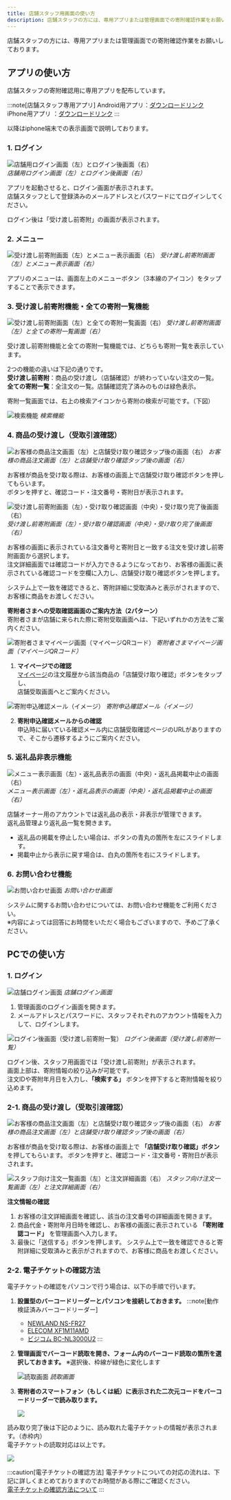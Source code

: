 ```yaml
---
title: 店舗スタッフ用画面の使い方
description: 店舗スタッフの方には、専用アプリまたは管理画面での寄附確認作業をお願いしております。
---
```


店舗スタッフの方には、専用アプリまたは管理画面での寄附確認作業をお願いしております。

## アプリの使い方

店舗スタッフの寄附確認用に専用アプリを配布しています。

:::note[店舗スタッフ専用アプリ]
Android用アプリ：[ダウンロードリンク](https://play.google.com/store/apps/details?id=com.suncackikaku.furusatos.store)  
iPhone用アプリ  ：[ダウンロードリンク](https://apps.apple.com/app/id1632550284)
:::

以降はiphone端末での表示画面で説明しております。

### 1. ログイン

![店舗用ログイン画面（左）とログイン後画面（右）](../../../assets/images/staff_staff_01.png)  
*店舗用ログイン画面（左）とログイン後画面（右）*

アプリを起動させると、ログイン画面が表示されます。  
店舗スタッフとして登録済みのメールアドレスとパスワードにてログインしてください。

ログイン後は「受け渡し前寄附」の画面が表示されます。

### 2. メニュー

![受け渡し前寄附画面（左）とメニュー表示画面（右）](../../../assets/images/staff_staff_02.png)
*受け渡し前寄附画面（左）とメニュー表示画面（右）*

アプリのメニューは、画面左上のメニューボタン（3本線のアイコン）をタップすることで表示できます。

### 3. 受け渡し前寄附機能・全ての寄附一覧機能

![受け渡し前寄附画面（左）と全ての寄附一覧画面（右）](../../../assets/images/staff_staff_03.png)
*受け渡し前寄附画面（左）と全ての寄附一覧画面（右）*

受け渡し前寄附機能と全ての寄附一覧機能では、どちらも寄附一覧を表示しています。

2つの機能の違いは下記の通りです。  
**受け渡し前寄附**：商品の受け渡し（店舗確認）が終わっていない注文の一覧。  
**全ての寄附一覧**：全注文の一覧。店舗確認完了済みのものは緑色表示。

寄附一覧画面では、右上の検索アイコンから寄附の検索が可能です。（下図）

![検索機能](../../../assets/images/staff_staff_04.png)
*検索機能*

### 4. 商品の受け渡し（受取引渡確認）

![お客様の商品注文画面（左）と店舗受け取り確認タップ後の画面（右）](../../../assets/images/staff_staff_05.png)
*お客様の商品注文画面（左）と店舗受け取り確認タップ後の画面（右）*

お客様が商品を受け取る際は、お客様の画面上で店舗受け取り確認ボタンを押してもらいます。  
ボタンを押すと、確認コード・注文番号・寄附日が表示されます。

![受け渡し前寄附画面（左）・受け取り確認画面（中央）・受け取り完了後画面（右）](../../../assets/images/staff_staff_06.png)
*受け渡し前寄附画面（左）・受け取り確認画面（中央）・受け取り完了後画面（右）*

お客様の画面に表示されている注文番号と寄附日と一致する注文を受け渡し前寄附画面から選択します。  
注文詳細画面では確認コードが入力できるようになっており、お客様の画面に表示されている確認コードを空欄に入力し、店舗受け取り確認ボタンを押します。

システム上で一致を確認できると、寄附詳細に受取済みと表示がされますので、お客様に商品をお渡しください。

**寄附者さまへの受取確認画面のご案内方法（2パターン）**  
寄附者さまが店舗に来られた際に寄附受取画面へは、下記いずれかの方法をご案内ください。

![寄附者さまマイページ画面（マイページQRコード）](../../../assets/images/staff_staff_07.png)
*寄附者さまマイページ画面（マイページQRコード）*

1. **マイページでの確認**  
[マイページ](https://furusatos.com/mypage/)の注文履歴から該当商品の「店舗受け取り確認」ボタンをタップし、  
店舗受取画面へとご案内ください。

![寄附申込確認メール（イメージ）](../../../assets/images/staff_staff_08.png)
*寄附申込確認メール（イメージ）*

2. **寄附申込確認メールからの確認**  
申込時に届いている確認メール内に店舗受取確認ページのURLがありますので、そこから遷移するようにご案内ください。

### 5. 返礼品非表示機能

![メニュー表示画面（左）・返礼品表示の画面（中央）・返礼品掲載中止の画面（右）](../../../assets/images/staff_staff_09.png)
*メニュー表示画面（左）・返礼品表示の画面（中央）・返礼品掲載中止の画面（右）*

店舗オーナー用のアカウントでは返礼品の表示・非表示が管理できます。  
返礼品管理より返礼品一覧を開きます。

- 返礼品の掲載を停止したい場合は、ボタンの青丸の箇所を左にスライドします。
- 掲載中止から表示に戻す場合は、白丸の箇所を右にスライドします。

### 6. お問い合わせ機能

![お問い合わせ画面](../../../assets/images/staff_staff_10.png)
*お問い合わせ画面*

システムに関するお問い合わせについては、お問い合わせ機能をご利用ください。  
※内容によっては回答にお時間をいただく場合もございますので、予めご了承ください。

## PCでの使い方

### 1. ログイン
![店舗ログイン画面](../../../assets/images/staff_staff_11.png)
*店舗ログイン画面*

1. 管理画面のログイン画面を開きます。
2. メールアドレスとパスワードに、スタッフそれぞれのアカウント情報を入力して、ログインします。

![ログイン後画面（受け渡し前寄附一覧）](../../../assets/images/staff_staff_12.png)
*ログイン後画面（受け渡し前寄附一覧）*

ログイン後、スタッフ用画面では「受け渡し前寄附」が表示されます。  
画面上部は、寄附情報の絞り込みが可能です。  
注文IDや寄附年月日を入力し、**「検索する」** ボタンを押下すると寄附情報を絞り込めます。

### 2-1. 商品の受け渡し（受取引渡確認）
![お客様の商品注文画面（左）と店舗受け取り確認タップ後の画面（右）](../../../assets/images/staff_staff_13.png)
*お客様の商品注文画面（左）と店舗受け取り確認タップ後の画面（右）*

お客様が商品を受け取る際は、お客様の画面上で **「店舗受け取り確認」ボタン** を押してもらいます。
ボタンを押すと、確認コード・注文番号・寄附日が表示されます。  

![スタッフ向け注文一覧画面（左）と注文詳細画面（右）](../../../assets/images/staff_staff_14.png)
*スタッフ向け注文一覧画面（左）と注文詳細画面（右）*

**注文情報の確認**

1. お客様の注文詳細画面を確認し、該当の注文番号の詳細画面を開きます。
2. 商品代金・寄附年月日時を確認し、お客様の画面に表示されている **「寄附確認コード」** を管理画面へ入力します。
3. 最後に「送信する」ボタンを押します。
システム上で一致を確認できると寄附詳細に受取済みと表示がされますので、お客様に商品をお渡しください。

### 2-2. 電子チケットの確認方法

電子チケットの確認をパソコンで行う場合は、以下の手順で行います。

1. **設置型のバーコードリーダーとパソコンを接続しておきます。**
    :::note[動作検証済みバーコードリーダー]
    - [NEWLAND NS-FR27](https://www.newlandaidc.com/jp/products/Desktop-Scanner/FR27.html)
    - [ELECOM XF1M11AMD](https://www.elecom.co.jp/products/XF1M11AMD.html)
    - [ビジコム BC-NL3000U2](https://www.busicom.co.jp/h/bc-reader/bc-nl3000u.html)
    :::
    
2. **管理画面でバーコード読取を開き、フォーム内のバーコード読取の箇所を選択しておきます。**
※選択後、枠線が緑色に変化します
    
    ![読取画面](../../../assets/images/staff_staff_15.jpg)
    *読取画面*
    
3. **寄附者のスマートフォン（もしくは紙）に表示された二次元コードをバーコードリーダーで読み取ります。**
    
    ![](../../../assets/images/staff_staff_16.png)
    

読み取り完了後は下記のように、読み取れた電子チケットの情報が表示されます。（赤枠内）  
電子チケットの読取対応は以上です。

![](../../../assets/images/staff_staff_17.jpg)

:::caution[電子チケットの確認方法]
電子チケットについての対応の流れは、下記に詳しくまとめておりますのでお時間がある際にご確認ください。  
[電子チケットの確認方法について](../../lg/e-ticket/)
:::
